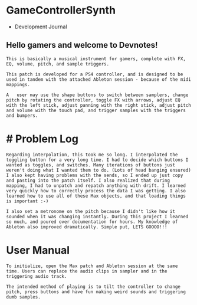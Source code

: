 # GameControllerSynth
 
 - Development Journal

## Hello gamers and welcome to Devnotes!

    This is basically a musical instrument for gamers, complete with FX, EQ, volume, pitch, and sample triggers.

    This patch is developed for a PS4 controller, and is designed to be used in tandem with the attached Ableton session - because of the midi mappings.

    A   user may use the shape buttons to switch between samplers, change pitch by rotating the controller, toggle FX with arrows, adjust EQ with the left stick, adjust panning with the right stick, adjust pitch and volume with the touch pad, and trigger samples with the triggers and bumpers.


# # Problem Log
    Regarding interpolation, this took me so long. I interpolated the toggling button for a very long time. I had to decide which buttons I wanted as toggles, and switches. Many iterations of buttons just weren't doing what I wanted them to do. (Lots of head banging ensured) I also kept having problems with the sends, so I ended up just copy and pasting into the patch itself. I also realized that during mapping, I had to unpatch and repatch anything with drift. I learned very quickly how to correctly process the data I was getting. I also learned how to use all of these Max objects, and that loading things is important :-)
    
    I also set a metronome on the pitch because I didn't like how it sounded when it was changing instantly. During this project I learned so much, and poured over documentation for hours. My knowledge of Ableton also improved dramatically. Simple put, LETS GOOOO!!!



# User Manual
    To initialize, open the Max patch and Ableton session at the same time. Users can replace the audio clips in sampler and in the triggering audio track. 

    The intended method of playing is to tilt the controller to change pitch, press buttons and have fun making weird sounds and triggering dumb samples.